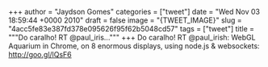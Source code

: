 
+++
author = "Jaydson Gomes"
categories = ["tweet"]
date = "Wed Nov 03 18:59:44 +0000 2010"
draft = false
image = "{TWEET_IMAGE}"
slug = "4acc5fe83e387fd378e095626f95f62b5048cd57"
tags = ["tweet"]
title = """Do caralho! RT @paul_iris..."""
+++
Do caralho! RT @paul_irish: WebGL Aquarium in Chrome, on 8 enormous displays, using node.js & websockets: http://goo.gl/lQsF6
